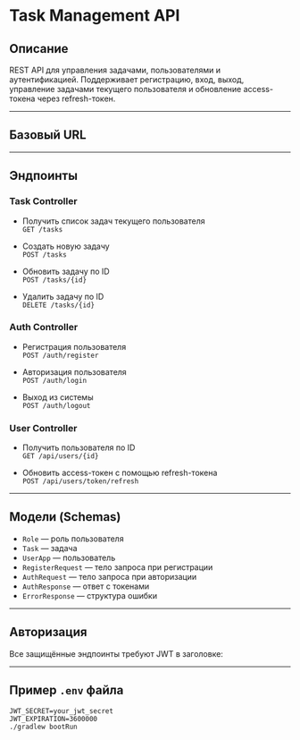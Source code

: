 # Task Management API

## Описание

REST API для управления задачами, пользователями и аутентификацией. Поддерживает регистрацию, вход, выход, управление задачами текущего пользователя и обновление access-токена через refresh-токен.

---

## Базовый URL


---

## Эндпоинты

### Task Controller

- Получить список задач текущего пользователя  
  `GET /tasks`

- Создать новую задачу  
  `POST /tasks`

- Обновить задачу по ID  
  `POST /tasks/{id}`

- Удалить задачу по ID  
  `DELETE /tasks/{id}`

### Auth Controller

- Регистрация пользователя  
  `POST /auth/register`

- Авторизация пользователя  
  `POST /auth/login`

- Выход из системы  
  `POST /auth/logout`

### User Controller

- Получить пользователя по ID  
  `GET /api/users/{id}`

- Обновить access-токен с помощью refresh-токена  
  `POST /api/users/token/refresh`

---

## Модели (Schemas)

- `Role` — роль пользователя  
- `Task` — задача  
- `UserApp` — пользователь  
- `RegisterRequest` — тело запроса при регистрации  
- `AuthRequest` — тело запроса при авторизации  
- `AuthResponse` — ответ с токенами  
- `ErrorResponse` — структура ошибки  

---

## Авторизация

Все защищённые эндпоинты требуют JWT в заголовке:


---

## Пример `.env` файла

```env
JWT_SECRET=your_jwt_secret
JWT_EXPIRATION=3600000
./gradlew bootRun

